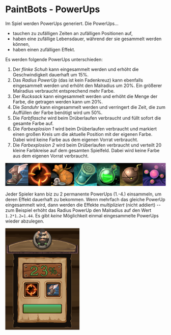 PaintBots - PowerUps
===

Im Spiel werden PowerUps generiert. Die PowerUps...

- tauchen zu zufälligen Zeiten an zufälligen Positionen auf,
- haben eine zufällige Lebensdauer, während der sie gesammelt werden können,
- haben einen zufälligen Effekt.

Es werden folgende PowerUps unterschieden:

1. Der *flinke Schuh* kann eingesammelt werden und erhöht die Geschwindigkeit
   dauerhaft um 15%.
2. Das *Radius PowerUp* (das ist kein Fadenkreuz) kann ebenfalls eingesammelt
   werden und erhöht den Malradius um 20%. Ein größerer Malradius verbraucht
   entsprechend mehr Farbe.
3. Der *Rucksack* kann eingesammelt werden und erhöht die Menge der Farbe, die
   getragen werden kann um 20%.
4. Die *Sanduhr* kann eingesammelt werden und verringert die Zeit, die zum
   Auffüllen der Farbe benötigt wird um 50%.
5. Die *Farbflasche* wird beim Drüberlaufen verbraucht und füllt sofort die gesamte
   Farbe auf.
6. Die *Farbexplosion 1* wird beim Drüberlaufen verbraucht und markiert einen
   großen Kreis um die aktuelle Position mit der eigenen Farbe. Dabei wird keine
   Farbe aus dem eigenen Vorrat verbraucht.
7. Die *Farbexplosion 2* wird beim Drüberlaufen verbraucht und verteilt 20
   kleine Farbkreise auf dem gesamten Spielfeld. Dabei wird keine Farbe aus dem
   eigenen Vorrat verbraucht.

![PowerUps](./figures/PaintBots_powerups.png)

Jeder Spieler kann biz zu 2 permanente PowerUps (1.-4.) einsammeln, um deren
Effekt dauerhaft zu bekommen. Wenn mehrfach das gleiche PowerUp eingesammelt
wird, dann werden die Effekte *multipliziert* (nicht addiert) -- zum Beispiel
erhöht das Radius PowerUp den Malradius auf den Wert `1.2*1.2=1.44`. Es gibt
*keine* Möglichkeit einmal eingesammelte PowerUps wieder abzulegen.

![PowerUpsCollected](./figures/PaintBots_powerups_collected.png)
